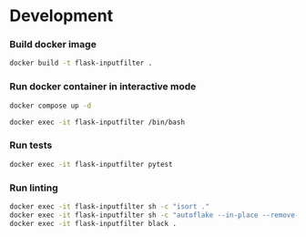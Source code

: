 # Development

### Build docker image
```bash
docker build -t flask-inputfilter .
```

### Run docker container in interactive mode
```bash
docker compose up -d
```

```bash
docker exec -it flask-inputfilter /bin/bash
```

### Run tests
```bash
docker exec -it flask-inputfilter pytest
```

### Run linting
```bash
docker exec -it flask-inputfilter sh -c "isort ."
docker exec -it flask-inputfilter sh -c "autoflake --in-place --remove-all-unused-imports --ignore-init-module-imports --recursive ."
docker exec -it flask-inputfilter black .
```
